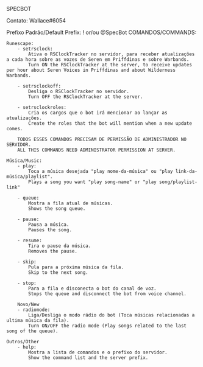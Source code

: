 SPECBOT

Contato: Wallace#6054

Prefixo Padrão/Default Prefix: ! or/ou @SpecBot
COMANDOS/COMMANDS:

    Runescape:
        - setrsclock:
            Ativa o RSClockTracker no servidor, para receber atualizações a cada hora sobre as vozes de Seren em Priffdinas e sobre Warbands.
            Turn ON the RSClockTracker at the server, to receive updates per hour about Seren Voices in Priffdinas and about Wilderness Warbands.

        - setrsclockoff:
            Desliga o RSClockTracker no servidor.
            Turn OFF the RSClockTracker at the server.

        - setrsclockroles:
            Cria os cargos que o bot irá mencionar ao lançar as atualizações.
            Create the roles that the bot will mention when a new update comes.

        TODOS ESSES COMANDOS PRECISAM DE PERMISSÃO DE ADMINISTRADOR NO SERVIDOR.
        ALL THIS COMMANDS NEED ADMINISTRATOR PERMISSION AT SERVER.

    Música/Music:
        - play:
            Toca a música desejada "play nome-da-música" ou "play link-da-música/playlist".
            Plays a song you want "play song-name" or "play song/playlist-link"

        - queue:
            Mostra a fila atual de músicas.
            Shows the song queue.

        - pause:
            Pausa a música.
            Pauses the song.

        - resume:
            Tira o pause da música.
            Removes the pause.

        - skip:
            Pula para a próxima música da fila.
            Skip to the next song.

        - stop:
            Para a fila e disconecta o bot do canal de voz.
            Stops the queue and disconnect the bot from voice channel.

        Novo/New
        - radiomode:
            Liga/Desliga o modo rádio do bot (Toca músicas relacionadas a ultima música da fila).
            Turn ON/OFF the radio mode (Play songs related to the last song of the queue).

    Outros/Other
        - help:
            Mostra a lista de comandos e o prefixo do servidor.
            Show the command list and the server prefix.
